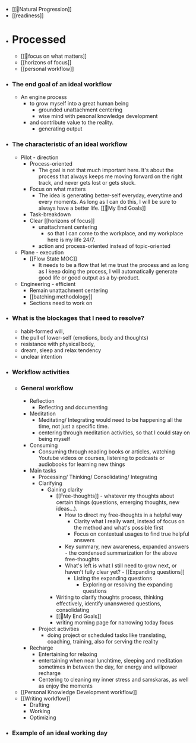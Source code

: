 - [[🌱Natural Progression]]
- [[readiness]]
- # Processed
    - [[🌱focus on what matters]]
    - [[horizons of focus]]
    - [[personal workflow]]
- ### The end goal of an ideal workflow 
    - An engine process 
        - to grow myself into a great human being
            - grounded unattachment centering
            - wise mind with pesonal knowledge development
        - and contribute value to the reality.
            - generating output
- ### The characteristic of an ideal workflow
    - Pilot - direction
        - Process-oriented
            - The goal is not that much important here. It's about the process that always keeps me moving forward on the right track, and never gets lost or gets stuck.
        - Focus on what matters
            - The idea is generating better-self everyday, everytime and every moments. As long as I can do this, I will be sure to always have a better life. [[🌱My End Goals]]
        - Task-breakdown 
        - Clear [[horizons of focus]]
            - unattachment centering 
                - so that I can come to the workplace, and my workplace here is my life 24/7.
            - action and process-oriented instead of topic-oriented
    - Plane - execution
        - [[Flow State MOC]]
            - It needs to be a flow that let me trust the process and as long as I keep doing the process, I will automatically generate good life or good output as a by-product.
    - Engineering - efficient
        - Remain unattachment centering
        - [[batching methodology]]
        - Sections need to work on
- ### What is the blockages that I need to resolve?
    - habit-formed will, 
    - the pull of lower-self (emotions, body and thoughts)
    - resistance with physical body, 
    - dream, sleep and relax tendency
    - unclear intention
- ### Workflow activities
    - ### General workflow
        - Reflection
            - Reflecting and documenting
        - Meditation
            - Meditating/ Integrating would need to be happening all the time, not just a specific time.
            - centering through meditation activities, so that I could stay on being myself
        - Consuming
            - Consuming through reading books or articles, watching Youtube videos or courses, listening to podcasts or audiobooks for learning new things
        - Main tasks
            - Processing/ Thinking/ Consolidating/ Integrating
            - Clarifying
                - Gaining clarity
                    - [[Free-thoughts]] - whatever my thoughts about certain things (questions, emerging thoughts, new ideas...). 
                        - How to direct my free-thoughts in a helpful way
                            - Clarity what I really want, instead of focus on the method and what's possible first
                            - Focus on contextual usages to find true helpful answers
                        - Key summary, new awareness, expanded answers - the condensed summarization for the above free-thoughts
                        - What's left is what I still need to grow next, or haven't fully clear yet? - [[Expanding questions]]
                            - Listing the expanding questions
                                - Exploring or resolving the expanding questions
                    - Writing to clarify thoughts process, thinking effectively, identify unanswered questions, consolidating 
                    -  [[🌱My End Goals]]
                    - writing morning page for narrowing today focus
            - Project activities
                - doing project or scheduled tasks like translating, coaching, training, also for serving the reality
        - Recharge
            - Entertaining for relaxing
            - entertaining when near lunchtime, sleeping and meditation sometimes in between the day, for energy and willpower recharge
            - Centering to cleaning my inner stress and samskaras, as well as enjoy the moments
    - [[Personal Knowledge Development workflow]]
    - [[Writing workflow]]
        - Drafting
        - Working
        - Optimizing
- ### Example of an ideal working day

